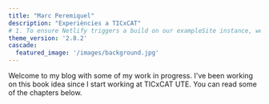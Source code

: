 ```yaml
---
title: "Marc Peremiquel"
description: "Experiències a TICxCAT"
# 1. To ensure Netlify triggers a build on our exampleSite instance, we need to change a file in the exampleSite directory.
theme_version: '2.8.2'
cascade:
  featured_image: '/images/background.jpg'
---
```

Welcome to my blog with some of my work in progress. I've been working on this book idea since I start working at TICxCAT UTE.
You can read some of the chapters below.
